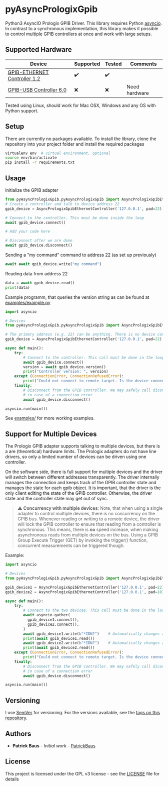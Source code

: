 # pyAsyncPrologixGpib
Python3 AsyncIO Prologix GPIB Driver. This library requires Python [asyncio](https://docs.python.org/3/library/asyncio.html). In contrast to a synchronous implementation, this library makes it possible to control multiple GPIB controllers at once and work with large setups.

## Supported Hardware
|Device|Supported|Tested|Comments|
|--|--|--|--|
|[GPIB-ETHERNET Controller 1.2](http://prologix.biz/gpib-ethernet-controller.html)|:heavy_check_mark:|:heavy_check_mark:|  |
|[GPIB-USB Controller 6.0](http://prologix.biz/gpib-usb-controller.html)|:x:|:x:|Need hardware

Tested using Linux, should work for Mac OSX, Windows and any OS with Python support.

## Setup

There are currently no packages available. To install the library, clone the repository into your project folder and install the required packages

```bash
virtualenv env  # virtual environment, optional
source env/bin/activate
pip install -r requirements.txt
```

## Usage

Initialize the GPIB adapter
```python
from pyAsyncPrologixGpib.pyAsyncPrologixGpib import AsyncPrologixGpibEthernetController
# Create a controller and talk to device address 22
gpib_device = AsyncPrologixGpibEthernetController('127.0.0.1', pad=22)

# Connect to the controller. This must be done inside the loop
await gpib_device.connect()

# Add your code here

# Disconnect after we are done
await gpib_device.disconnect()
```

Sending a "my command" command to address 22 (as set up previously)
```python
await await gpib_device.write("my command")
```

Reading data from address 22
```python
data = await gpib_device.read()
print(data)
```

Example programm, that queries the version string as can be found at [examples/example.py](examples/example.py)
```python
import asyncio

# Devices
from pyAsyncPrologixGpib.pyAsyncPrologixGpib import AsyncPrologixGpibEthernetController

# The primary address (e.g. 22) can be anything. There is no device connection required for this example
gpib_device = AsyncPrologixGpibEthernetController('127.0.0.1', pad=22)

async def main():
    try: 
        # Connect to the controller. This call must be done in the loop.
        await gpib_device.connect()
        version = await gpib_device.version()
        print("Controller version: ", version)
    except (ConnectionError, ConnectionRefusedError):
        print("Could not connect to remote target. Is the device connected?")
    finally:
        # Disconnect from the GPIB controller. We may safely call diconnect() on a non-connected gpib device
        # in case of a connection error
        await gpib_device.disconnect()

asyncio.run(main())
```

See [examples/](examples/) for more working examples.

## Support for Multiple Devices
The Prologix GPIB adapter supports talking to multiple devices, but there is a are (theoretical) hardware limits. The Prologix adapters do not have line drivers, so only a limited number of devices can be driven using one controller.

On the software side, there is full support for multiple devices and the driver will switch between different addresses transparently. The driver internally manages the connection and keeps track of the GPIB controller state and manages the state for each gpib object. It is important, that the driver is the only client editing the state of the GPIB controller. Otherwise, the driver state and the controller state may get out of sync.

> :warning: **Concurrency with multiple devices**: Note, that when using a single adapter to control multiple devices, there is no concurrency on the GPIB bus. Whenever reading or writing to a remote device, the driver will lock the GPIB controller to ensure that reading from a controller is synchronous. This means, there is **no** speed increase, when making asynchronous reads from multiple devices on the bus. Using a GPIB Group Execute Trigger (GET) by invoking the trigger() function, concurrent measurements can be triggered though.

Example:
```python
import asyncio

# Devices
from pyAsyncPrologixGpib.pyAsyncPrologixGpib import AsyncPrologixGpibEthernetController

gpib_device1 = AsyncPrologixGpibEthernetController('127.0.0.1', pad=22)
gpib_device2 = AsyncPrologixGpibEthernetController('127.0.0.1', pad=10)

async def main():
    try: 
        # Connect to the two devices. This call must be done in the loop.
        await asyncio.gather(
          gpib_device1.connect(),
          gpib_device2.connect(),
        )
        await gpib_device1.write(b"*IDN?")    # Automatically changes address to device 22
        print(await gpib_device1.read())
        await gpib_device2.write(b"*IDN?")    # Automatically changes address to device 10
        print(await gpib_device2.read())
    except (ConnectionError, ConnectionRefusedError):
        print("Could not connect to remote target. Is the device connected?")
    finally:
        # Disconnect from the GPIB controller. We may safely call diconnect() on a non-connected gpib device,
        # in case of a connection error
        await gpib_device.disconnect()

asyncio.run(main())
```

## Versioning

I use [SemVer](http://semver.org/) for versioning. For the versions available, see the [tags on this repository](https://github.com/PatrickBaus/pyAsyncPrologix/tags). 

## Authors

* **Patrick Baus** - *Initial work* - [PatrickBaus](https://github.com/PatrickBaus)

## License


This project is licensed under the GPL v3 license - see the [LICENSE](LICENSE) file for details

